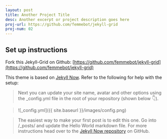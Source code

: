 ```yaml
---
layout: post
title: Another Project Title
desc: Another excerpt or project description goes here
proj-url: https://github.com/femmebot/jekyll-grid
proj-num: 02
---
```


## Set up instructions

Fork this Jekyll-Grid on Github: [https://github.com/femmebot/jekyll-grid](https://github.com/femmebot/jekyll-grid)

This theme is based on [Jekyll Now](https://github.com/barryclark/jekyll-now). Refer to the following for help with the setup:

> Next you can update your site name, avatar and other options using the _config.yml file in the root of your repository (shown below :point_down:).

> ![_config.yml]({{ site.baseurl }}/images/config.png)

> The easiest way to make your first post is to edit this one. Go into /_posts/ and update the Hello World markdown file. For more instructions head over to the [Jekyll Now repository](https://github.com/barryclark/jekyll-now) on GitHub.